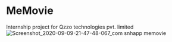 # MeMovie
Internship project for Qzzo technologies pvt. limited
![Screenshot_2020-09-09-21-47-48-067_com snhapp memovie](https://user-images.githubusercontent.com/53041298/92626058-0c8a9f80-f2e7-11ea-9cfc-78204233bd98.jpg)

